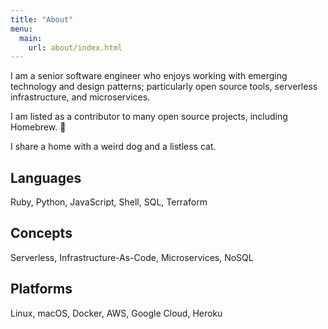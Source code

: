 ```yaml
---
title: "About"
menu:
  main:
    url: about/index.html
---
```


I am a senior software engineer who enjoys working with emerging technology and design patterns; particularly open source tools, serverless infrastructure, and microservices.

I am listed as a contributor to many open source projects, including Homebrew. 🍺

I share a home with a weird dog and a listless cat.

## Languages

Ruby, Python, JavaScript, Shell, SQL, Terraform

## Concepts

Serverless, Infrastructure-As-Code, Microservices, NoSQL

## Platforms

Linux, macOS, Docker, AWS, Google Cloud, Heroku
